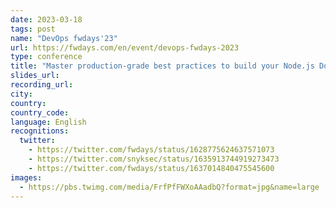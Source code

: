 ```yaml
---
date: 2023-03-18
tags: post
name: "DevOps fwdays'23"
url: https://fwdays.com/en/event/devops-fwdays-2023
type: conference
title: "Master production-grade best practices to build your Node.js Docker images"
slides_url:
recording_url: 
city: 
country: 
country_code:
language: English
recognitions:
  twitter:
    - https://twitter.com/fwdays/status/1628775624637571073
    - https://twitter.com/snyksec/status/1635913744919273473
    - https://twitter.com/fwdays/status/1637014840475545600
images:
  - https://pbs.twimg.com/media/FrfPfFWXoAAadbQ?format=jpg&name=large
---
```

